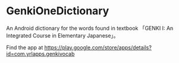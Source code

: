 # GenkiOneDictionary
An Android dictionary for the words found in textbook 「GENKI I: An Integrated Course in Elementary Japanese」。

Find the app at https://play.google.com/store/apps/details?id=com.yrlapps.genkivocab
